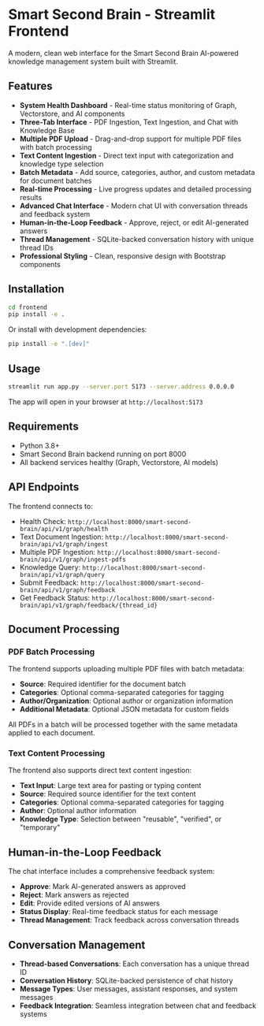 # Smart Second Brain - Streamlit Frontend

A modern, clean web interface for the Smart Second Brain AI-powered knowledge management system built with Streamlit.

## Features

- **System Health Dashboard** - Real-time status monitoring of Graph, Vectorstore, and AI components
- **Three-Tab Interface** - PDF Ingestion, Text Ingestion, and Chat with Knowledge Base
- **Multiple PDF Upload** - Drag-and-drop support for multiple PDF files with batch processing
- **Text Content Ingestion** - Direct text input with categorization and knowledge type selection
- **Batch Metadata** - Add source, categories, author, and custom metadata for document batches
- **Real-time Processing** - Live progress updates and detailed processing results
- **Advanced Chat Interface** - Modern chat UI with conversation threads and feedback system
- **Human-in-the-Loop Feedback** - Approve, reject, or edit AI-generated answers
- **Thread Management** - SQLite-backed conversation history with unique thread IDs
- **Professional Styling** - Clean, responsive design with Bootstrap components

## Installation

```bash
cd frontend
pip install -e .
```

Or install with development dependencies:

```bash
pip install -e ".[dev]"
```

## Usage

```bash
streamlit run app.py --server.port 5173 --server.address 0.0.0.0
```

The app will open in your browser at `http://localhost:5173`

## Requirements

- Python 3.8+
- Smart Second Brain backend running on port 8000
- All backend services healthy (Graph, Vectorstore, AI models)

## API Endpoints

The frontend connects to:
- Health Check: `http://localhost:8000/smart-second-brain/api/v1/graph/health`
- Text Document Ingestion: `http://localhost:8000/smart-second-brain/api/v1/graph/ingest`
- Multiple PDF Ingestion: `http://localhost:8000/smart-second-brain/api/v1/graph/ingest-pdfs`
- Knowledge Query: `http://localhost:8000/smart-second-brain/api/v1/graph/query`
- Submit Feedback: `http://localhost:8000/smart-second-brain/api/v1/graph/feedback`
- Get Feedback Status: `http://localhost:8000/smart-second-brain/api/v1/graph/feedback/{thread_id}`

## Document Processing

### PDF Batch Processing

The frontend supports uploading multiple PDF files with batch metadata:

- **Source**: Required identifier for the document batch
- **Categories**: Optional comma-separated categories for tagging
- **Author/Organization**: Optional author or organization information
- **Additional Metadata**: Optional JSON metadata for custom fields

All PDFs in a batch will be processed together with the same metadata applied to each document.

### Text Content Processing

The frontend also supports direct text content ingestion:

- **Text Input**: Large text area for pasting or typing content
- **Source**: Required source identifier for the text content
- **Categories**: Optional comma-separated categories for tagging
- **Author**: Optional author information
- **Knowledge Type**: Selection between "reusable", "verified", or "temporary"

## Human-in-the-Loop Feedback

The chat interface includes a comprehensive feedback system:

- **Approve**: Mark AI-generated answers as approved
- **Reject**: Mark answers as rejected
- **Edit**: Provide edited versions of AI answers
- **Status Display**: Real-time feedback status for each message
- **Thread Management**: Track feedback across conversation threads

## Conversation Management

- **Thread-based Conversations**: Each conversation has a unique thread ID
- **Conversation History**: SQLite-backed persistence of chat history
- **Message Types**: User messages, assistant responses, and system messages
- **Feedback Integration**: Seamless integration between chat and feedback systems
